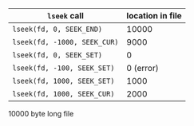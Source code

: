 `lseek` call                    | location in file   
--------------------------------|----------------------
`lseek(fd, 0, SEEK_END)`        | 10000           
`lseek(fd, -1000, SEEK_CUR)`    |  9000         
`lseek(fd, 0, SEEK_SET)`        |     0     
`lseek(fd, -100, SEEK_SET)`     |     0 (error)
`lseek(fd, 1000, SEEK_SET)`     |  1000
`lseek(fd, 1000, SEEK_CUR)`     |  2000  


10000 byte long file